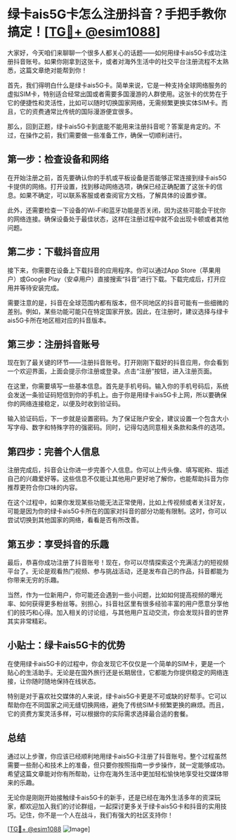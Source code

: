 # 绿卡ais5G卡怎么注册抖音？手把手教你搞定！[[TG💪+ @esim1088](https://t.me/s/esim1088)]

大家好，今天咱们来聊聊一个很多人都关心的话题——如何用绿卡ais5G卡成功注册抖音账号。如果你刚拿到这张卡，或者对海外生活中的社交平台注册流程不太熟悉，这篇文章绝对能帮到你！

首先，我们得明白什么是绿卡ais5G卡。简单来说，它是一种支持全球网络服务的虚拟SIM卡，特别适合经常出国或者需要多国漫游的人群使用。这张卡的优势在于它的便捷性和灵活性，比如可以随时切换国家网络，无需频繁更换实体SIM卡。而且，它的资费通常比传统的国际漫游便宜很多。

那么，回到正题，绿卡ais5G卡到底能不能用来注册抖音呢？答案是肯定的。不过，在操作之前，我们需要做一些准备工作，确保一切顺利进行。

## 第一步：检查设备和网络

在开始注册之前，首先要确认你的手机或平板设备是否能够正常连接到绿卡ais5G卡提供的网络。打开设置，找到移动网络选项，确保已经正确配置了这张卡的信息。如果不确定，可以联系客服或者查阅官方文档，了解具体的设置步骤。

此外，还需要检查一下设备的Wi-Fi和蓝牙功能是否关闭，因为这些可能会干扰你的网络连接。确保设备处于最佳状态，这样在注册过程中就不会出现卡顿或者其他问题。

## 第二步：下载抖音应用

接下来，你需要在设备上下载抖音的应用程序。你可以通过App Store（苹果用户）或Google Play（安卓用户）直接搜索“抖音”进行下载。下载完成后，打开应用并等待安装完成。

需要注意的是，抖音在全球范围内都有版本，但不同地区的抖音可能有一些细微的差别。例如，某些功能可能只在特定国家开放。因此，在注册时，建议选择与绿卡ais5G卡所在地区相对应的抖音版本。

## 第三步：注册抖音账号

现在到了最关键的环节——注册抖音账号。打开刚刚下载好的抖音应用，你会看到一个欢迎界面，上面会提示你注册或登录。点击“注册”按钮，进入注册页面。

在这里，你需要填写一些基本信息。首先是手机号码。输入你的手机号码后，系统会发送一条验证码短信到你的手机上。由于你是用绿卡ais5G卡上网，所以要确保你的网络连接稳定，以便及时收到验证码。

输入验证码后，下一步就是设置密码。为了保证账户安全，建议设置一个包含大小写字母、数字和特殊字符的强密码。同时，记得勾选同意相关条款和条件的选项。

## 第四步：完善个人信息

注册完成后，抖音会让你进一步完善个人信息。你可以上传头像、填写昵称、描述自己的兴趣爱好等。这些信息不仅能让其他用户更好地了解你，也能帮助抖音为你推荐更符合你口味的内容。

在这个过程中，如果你发现某些功能无法正常使用，比如上传视频或者关注好友，可能是因为你的绿卡ais5G卡所在的国家对抖音的部分功能有限制。这时，你可以尝试切换到其他国家的网络，看看是否有所改善。

## 第五步：享受抖音的乐趣

最后，恭喜你成功注册了抖音账号！现在，你可以尽情探索这个充满活力的短视频平台了。无论是观看热门视频、参与挑战活动，还是发布自己的作品，抖音都能为你带来无穷的乐趣。

当然，作为一位新用户，你可能还会遇到一些小问题，比如如何提高视频的曝光率、如何获得更多粉丝等。别担心，抖音社区里有很多经验丰富的用户愿意分享他们的技巧和心得。加入相关的讨论组，与其他用户互动交流，你会发现抖音的世界其实非常精彩。

## 小贴士：绿卡ais5G卡的优势

在使用绿卡ais5G卡的过程中，你会发现它不仅仅是一个简单的SIM卡，更是一个贴心的生活助手。无论是在国外旅行还是长期居住，它都能为你提供稳定的网络连接，让你随时随地保持在线状态。

特别是对于喜欢社交媒体的人来说，绿卡ais5G卡更是不可或缺的好帮手。它可以帮助你在不同国家之间无缝切换网络，避免了传统SIM卡频繁更换的麻烦。而且，它的资费方案灵活多样，可以根据你的实际需求选择最合适的套餐。

## 总结

通过以上步骤，你应该已经顺利地用绿卡ais5G卡注册了抖音账号。整个过程虽然需要一些耐心和技术上的准备，但只要你按照指南一步步操作，就一定能够成功。希望这篇文章能对你有所帮助，让你在海外生活中更加轻松愉快地享受社交媒体带来的乐趣。

无论你是刚刚开始接触绿卡ais5G卡的新手，还是已经在海外生活多年的资深玩家，都欢迎加入我们的讨论群组，一起探讨更多关于绿卡ais5G卡和抖音的实用技巧。记住，你不是一个人在战斗，我们有强大的社区支持你！

[[TG💪+ @esim1088](https://t.me/s/esim1088) ![Image](https://i.postimg.cc/4NQfJmqS/Snipaste-2025-05-13-00-14-12.png)]